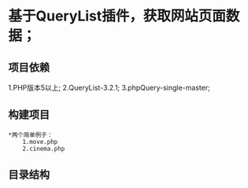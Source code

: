 # 基于QueryList插件，获取网站页面数据；


## 项目依赖

1.PHP版本5以上;
2.QueryList-3.2.1;
3.phpQuery-single-master;


## 构建项目

	*两个简单例子：
		1.move.php
		2.cinema.php

## 目录结构